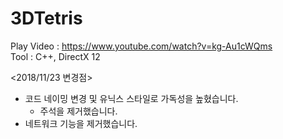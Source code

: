 # 3DTetris
Play Video : https://www.youtube.com/watch?v=kg-Au1cWQms  
Tool : C++, DirectX 12



<2018/11/23 변경점>  
- 코드 네이밍 변경 및 유닉스 스타일로 가독성을 높혔습니다.  
  - 주석을 제거했습니다.  
- 네트워크 기능을 제거했습니다.  
 
